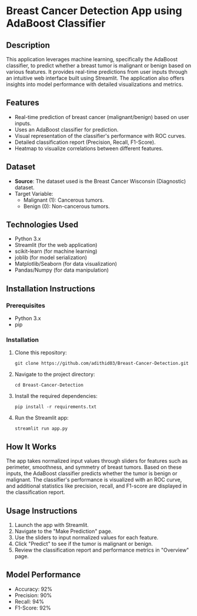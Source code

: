 # Breast Cancer Detection App using AdaBoost Classifier

## Description
This application leverages machine learning, specifically the AdaBoost classifier, to predict whether a breast tumor is malignant or benign based on various features. It provides real-time predictions from user inputs through an intuitive web interface built using Streamlit. The application also offers insights into model performance with detailed visualizations and metrics.

## Features
- Real-time prediction of breast cancer (malignant/benign) based on user inputs.
- Uses an AdaBoost classifier for prediction.
- Visual representation of the classifier's performance with ROC curves.
- Detailed classification report (Precision, Recall, F1-Score).
- Heatmap to visualize correlations between different features.

## Dataset
- **Source**: The dataset used is the Breast Cancer Wisconsin (Diagnostic) dataset.
- Target Variable:
   - Malignant (1): Cancerous tumors.
   - Benign (0): Non-cancerous tumors.

## Technologies Used
- Python 3.x
- Streamlit (for the web application)
- scikit-learn (for machine learning)
- joblib (for model serialization)
- Matplotlib/Seaborn (for data visualization)
- Pandas/Numpy (for data manipulation)

## Installation Instructions
### Prerequisites
- Python 3.x
- pip

### Installation
1. Clone this repository:
    ```
    git clone https://github.com/adithid03/Breast-Cancer-Detection.git
    ```
2. Navigate to the project directory:
    ```
    cd Breast-Cancer-Detection
    ```
3. Install the required dependencies:
    ```
    pip install -r requirements.txt
    ```
4. Run the Streamlit app:
    ```
    streamlit run app.py
    ```

## How It Works
The app takes normalized input values through sliders for features such as perimeter, smoothness, and symmetry of breast tumors. Based on these inputs, the AdaBoost classifier predicts whether the tumor is benign or malignant. The classifier's performance is visualized with an ROC curve, and additional statistics like precision, recall, and F1-score are displayed in the classification report.

## Usage Instructions
1. Launch the app with Streamlit.
2. Navigate to the "Make Prediction" page.
3. Use the sliders to input normalized values for each feature.
4. Click "Predict" to see if the tumor is malignant or benign.
5. Review the classification report and performance metrics in "Overview" page.

## Model Performance
- Accuracy: 92%
- Precision: 90%
- Recall: 94%
- F1-Score: 92%

